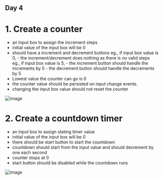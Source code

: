 ## Day 4

# 1. Create a counter
- an input box to assign the increment steps
- initial value of the input box will be 0
- should have a increment and decrement buttons
  eg., if input box value is 0,
      - the increment/decrement does nothing as there is no valid steps
  eg., if input box value is 5,
      - the increment button should handle the increments by 5
      - the decrement button should handle the decrements by 5
- Lowest value the counter can go is 0
- the counter value should be persisted on input change events. 
- changing the input box value should not reset the counter

![image](https://user-images.githubusercontent.com/5327768/225815965-9d8796db-02c5-4b61-add3-66bf839fbce6.png)


# 2. Create a countdown timer
- an input box to assign stating timer value
- initial value of the input box will be 0
- there should be start button to start the countdown
- countdown should start from the input value and should decrement by one each second
- counter stops at 0
- start button should be disabled while the countdown runs

![image](https://user-images.githubusercontent.com/5327768/225816012-90fac6fe-86f9-4038-a713-e9b02edd2f8a.png)